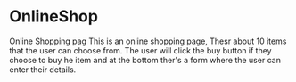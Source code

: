 # OnlineShop
Online Shopping pag
This is an online shopping page, Thesr about 10 items that the user can choose from. The user will click the buy button if they choose to buy he item and at the bottom ther's a form where the user can enter their details.
